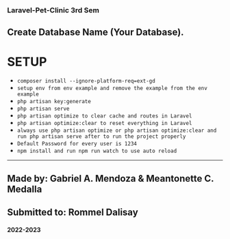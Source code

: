 ### Laravel-Pet-Clinic 3rd Sem

## Create Database Name (Your Database).

# SETUP

-   `composer install --ignore-platform-req=ext-gd`
-   `setup env from env example and remove the example from the env example`
-   `php artisan key:generate`
-   `php artisan serve`
-   `php artisan optimize to clear cache and routes in Laravel`
-   `php artisan optimize:clear to reset everything in Laravel`
-   `always use php artisan optimize or php artisan optimize:clear and run php artisan serve after to run the project properly`
-   `Default Password for every user is 1234`
-   `npm install and run npm run watch to use auto reload`

---

## Made by: Gabriel A. Mendoza & Meantonette C. Medalla

## Submitted to: Rommel Dalisay

#### 2022-2023
